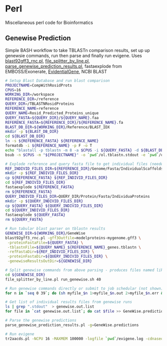 # Perl

Miscellaneous perl code for Bioinformatics

## Genewise Prediction

Simple BASH workflow to take TBLASTn comparison results, set up up genewsie commands, run then parse and finally run evigene. Uses [blast92gff3_rnc.pl](https://github.com/rosscrowhurst/Perl/blob/master/blast92gff3_rnc.pl), [file_splitter_by_line.pl](https://github.com/rosscrowhurst/Perl/blob/master/file_splitter_by_line.pl), [parse_genewise_prediction_results.pl](https://github.com/rosscrowhurst/Perl/blob/master/parse_genewise_prediction_results.pl), fastaexplode from EMBOSS/Exonerate, [EvidentialGene](http://arthropods.eugenes.org/EvidentialGene/), NCBI BLAST

```bash
# Setup Blast Database and run blast comparison
PROJECTNAME=CompWithRosidProts
CPUS=16
WORKING_DIR=/workspace
REFERENCE_DIR=/reference
QUERY_DIR=/TBLASTNRosidProteins
REFERENCE_NAME=reference
QUERY_NAME=Rosid_Predicted_Proteins_unique
QUERY_FASTA=${QUERY_DIR}/${QUERY_NAME}.faa
REFERENCE_FASTA=${REFERENCE_DIR}/${REFERENCE_NAME}.fa
BLAST_DB_DIR=${WORKING_DIR}/Reference/BLAST_IDX
mkdir -p ${BLAST_DB_DIR}
cd ${BLAST_DB_DIR}
ln -s ${REFERENCE_FASTA} ${REFERENCE_NAME}
formatdb -i ${REFERENCE_NAME} -p F -o T
echo "blastall -p tblastn -m 8 -a $CPUS -i ${QUERY_FASTA} -d ${BLAST_DB_DIR}/${REFERENCE_NAME} -o ${QUERY_NAME}_${REFERENCE_NAME}_genes.tblastn" > run_tblastn.sh
bsub -n $CPUS -m "${PROJECTNAME}" -o `pwd`/ol.tblastn.stdout -e `pwd`/ol.tblastn.stderr < run_tblastn.sh

# Explode reference and query fasta file to get individual files (needed for genewise commands later)
REF_INDIVID_FILES_DIR=${REFERENCE_DIR}/Genome/Fasta/IndividualScaffolds
mkdir -p ${REF_INDIVID_FILES_DIR}
cp ${REFERENCE_FASTA} ${REF_INDIVID_FILES_DIR}
cd ${REF_INDIVID_FILES_DIR}
fastaexplode ${REFERENCE_FASTA}
rm ${REFERENCE_FASTA}
QUERY_INDIVID_FILES_DIR=QUERY_DIR/Protein/Fasta/IndividuaProteins
mkdir -p ${QUERY_INDIVID_FILES_DIR}
cp ${QUERY_FASTA} ${QUERY_INDIVID_FILES_DIR}
cd ${QUERY_INDIVID_FILES_DIR}
fastaexplode ${QUERY_FASTA}
rm ${QUERY_FASTA}

# Run tabular blast parser on tblastn results
GENEWISE_DIR=${WORKING_DIR}/GeneWise
blast92gff3_rnc.pl -gff3Outfile=modelproteins-mygenome.gff3 \
 -proteinFastaFile=${QUERY_FASTA} \
 -tblastnFile=${QUERY_NAME}_${REFERENCE_NAME}_genes.tblastn \
 -refFastaDir=${REF_INDIVID_FILES_DIR} \
 -proteinFastaDir=${QUERY_INDIVID_FILES_DIR} \
 -genewiseResultsOutDir=${GENEWISE_DIR}

# Split genewise commands from above parsing - produces files named like myfile_1
cd ${GENEWISE_DIR}
file_splitter_by_line.pl run_genewise.sh 40

# Run genewise commands directly or submit to job schedular (not shown)
for n in `seq 0 39`; do (sh myfile_$n 1>myfile_$n.out 2>myfile_$n.err &); done

# Get list of individual results files from genewise runs
ls | grep ".stdout"  > genewise.out.list
for file in `cat genewise.out.list`; do cat $file >> GeneWise.predictions; done

# Parse the genewise predictions
parse_genewise_prediction_results.pl -g=GeneWise.predictions

# Run evigene
tr2aacds.pl -NCPU 16 -MAXMEM 100000 -logfile `pwd`/evigene.log -cdnaseq `pwd`/GeneWise.predictions.fna -MINCDS 90 1>evigene.stderr 2>evigene.stdout &
